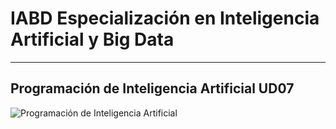 # IABD Especialización en Inteligencia Artificial y Big Data
---
## Programación de Inteligencia Artificial UD07

![Programación de Inteligencia Artificial](./PIA07_Portada.png "Algoritmos avanzados de Deep Learning") 